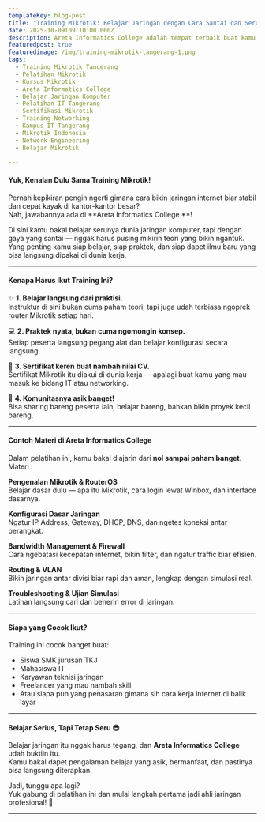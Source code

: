 ```yaml
---
templateKey: blog-post
title: "Training Mikrotik: Belajar Jaringan dengan Cara Santai dan Seru!"
date: 2025-10-09T09:10:00.000Z
description: Areta Informatics College adalah tempat terbaik buat kamu yang mau belajar jaringan komputer dengan cara santai tapi tetap fokus dan menyenangkan.
featuredpost: true
featuredimage: /img/training-mikrotik-tangerang-1.png
tags:
  - Training Mikrotik Tangerang
  - Pelatihan Mikrotik
  - Kursus Mikrotik
  - Areta Informatics College
  - Belajar Jaringan Komputer
  - Pelatihan IT Tangerang
  - Sertifikasi Mikrotik
  - Training Networking
  - Kampus IT Tangerang
  - Mikrotik Indonesia
  - Network Engineering
  - Belajar Mikrotik

---
```


#### Yuk, Kenalan Dulu Sama Training Mikrotik!

Pernah kepikiran pengin ngerti gimana cara bikin jaringan internet biar stabil dan cepat kayak di kantor-kantor besar?  
Nah, jawabannya ada di **Areta Informatics College  **!   

Di sini kamu bakal belajar serunya dunia jaringan komputer, tapi dengan gaya yang santai — nggak harus pusing mikirin teori yang bikin ngantuk.  
Yang penting kamu siap belajar, siap praktek, dan siap dapet ilmu baru yang bisa langsung dipakai di dunia kerja.  

---

#### Kenapa Harus Ikut Training Ini?

✨ **1. Belajar langsung dari praktisi.**  
Instruktur di sini bukan cuma paham teori, tapi juga udah terbiasa ngoprek router Mikrotik setiap hari.  

💻 **2. Praktek nyata, bukan cuma ngomongin konsep.**  
Setiap peserta langsung pegang alat dan belajar konfigurasi secara langsung.  

📜 **3. Sertifikat keren buat nambah nilai CV.**  
Sertifikat Mikrotik itu diakui di dunia kerja — apalagi buat kamu yang mau masuk ke bidang IT atau networking.  

🤝 **4. Komunitasnya asik banget!**  
Bisa sharing bareng peserta lain, belajar bareng, bahkan bikin proyek kecil bareng.  

---

#### Contoh Materi di Areta Informatics College

Dalam pelatihan ini, kamu bakal diajarin dari **nol sampai paham banget**.  
Materi :

**Pengenalan Mikrotik & RouterOS**  
Belajar dasar dulu — apa itu Mikrotik, cara login lewat Winbox, dan interface dasarnya.  

**Konfigurasi Dasar Jaringan**  
Ngatur IP Address, Gateway, DHCP, DNS, dan ngetes koneksi antar perangkat.  

**Bandwidth Management & Firewall**  
Cara ngebatasi kecepatan internet, bikin filter, dan ngatur traffic biar efisien.  

**Routing & VLAN**  
Bikin jaringan antar divisi biar rapi dan aman, lengkap dengan simulasi real.  

**Troubleshooting & Ujian Simulasi**  
Latihan langsung cari dan benerin error di jaringan.  

---

#### Siapa yang Cocok Ikut?

Training ini cocok banget buat:
- Siswa SMK jurusan TKJ  
- Mahasiswa IT  
- Karyawan teknisi jaringan  
- Freelancer yang mau nambah skill  
- Atau siapa pun yang penasaran gimana sih cara kerja internet di balik layar  

---

#### Belajar Serius, Tapi Tetap Seru 😎  

Belajar jaringan itu nggak harus tegang, dan **Areta Informatics College** udah buktiin itu.  
Kamu bakal dapet pengalaman belajar yang asik, bermanfaat, dan pastinya bisa langsung diterapkan.  

Jadi, tunggu apa lagi?  
Yuk gabung di pelatihan ini dan mulai langkah pertama jadi ahli jaringan profesional! 🚀  

---


